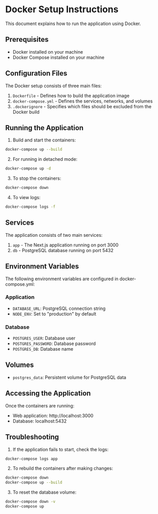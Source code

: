 # Docker Setup Instructions

This document explains how to run the application using Docker.

## Prerequisites

- Docker installed on your machine
- Docker Compose installed on your machine

## Configuration Files

The Docker setup consists of three main files:

1. `Dockerfile` - Defines how to build the application image
2. `docker-compose.yml` - Defines the services, networks, and volumes
3. `.dockerignore` - Specifies which files should be excluded from the Docker build

## Running the Application

1. Build and start the containers:
```bash
docker-compose up --build
```

2. For running in detached mode:
```bash
docker-compose up -d
```

3. To stop the containers:
```bash
docker-compose down
```

4. To view logs:
```bash
docker-compose logs -f
```

## Services

The application consists of two main services:

1. `app` - The Next.js application running on port 3000
2. `db` - PostgreSQL database running on port 5432

## Environment Variables

The following environment variables are configured in docker-compose.yml:

### Application
- `DATABASE_URL`: PostgreSQL connection string
- `NODE_ENV`: Set to "production" by default

### Database
- `POSTGRES_USER`: Database user
- `POSTGRES_PASSWORD`: Database password
- `POSTGRES_DB`: Database name

## Volumes

- `postgres_data`: Persistent volume for PostgreSQL data

## Accessing the Application

Once the containers are running:
- Web application: http://localhost:3000
- Database: localhost:5432

## Troubleshooting

1. If the application fails to start, check the logs:
```bash
docker-compose logs app
```

2. To rebuild the containers after making changes:
```bash
docker-compose down
docker-compose up --build
```

3. To reset the database volume:
```bash
docker-compose down -v
docker-compose up